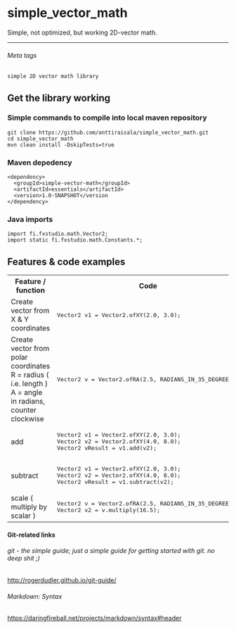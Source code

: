 # simple_vector_math
Simple, not optimized, but working 2D-vector math.

<hr/>

###### Meta tags

    simple 2D vector math library

## Get the library working

### Simple commands to compile into local maven repository

    git clone https://github.com/anttiraisala/simple_vector_math.git
    cd simple_vector_math
    mvn clean install -DskipTests=true

### Maven depedency

    <dependency>
      <groupId>simple-vector-math</groupId>
      <artifactId>essentials</artifactId>
      <version>1.0-SNAPSHOT</version
    </dependency>

### Java imports

    import fi.fxstudio.math.Vector2;
    import static fi.fxstudio.math.Constants.*;

## Features & code examples

<table>
<tr>
<th><b>Feature / function</b></th>
<th><b>Code</b></th>
</tr>

<tr>
<td>Create vector from X & Y coordinates</td>
<td><pre>
Vector2 v1 = Vector2.ofXY(2.0, 3.0);
</pre></td>
</tr>

<tr>
<td>Create vector from polar coordinates<br>R = radius ( i.e. length )<br>A = angle in radians, counter clockwise</td>
<td><pre>
Vector2 v = Vector2.ofRA(2.5, RADIANS_IN_35_DEGREES);
</pre></td>
</tr>

<tr>
<td>add</td>
<td><pre>
Vector2 v1 = Vector2.ofXY(2.0, 3.0);
Vector2 v2 = Vector2.ofXY(4.0, 8.0);
Vector2 vResult = v1.add(v2);
</pre></td>
</tr>

<tr>
<td>subtract</td>
<td><pre>
Vector2 v1 = Vector2.ofXY(2.0, 3.0);
Vector2 v2 = Vector2.ofXY(4.0, 8.0);
Vector2 vResult = v1.subtract(v2);
</pre></td>
</tr>

<tr>
<td>scale ( multiply by scalar )</td>
<td><pre>
Vector2 v = Vector2.ofRA(2.5, RADIANS_IN_35_DEGREES);
Vector2 v2 = v.multiply(16.5);
</pre></td>
</tr>

</table>


#### Git-related links
###### git - the simple guide; just a simple guide for getting started with git. no deep shit ;)
http://rogerdudler.github.io/git-guide/
###### Markdown: Syntax
https://daringfireball.net/projects/markdown/syntax#header
